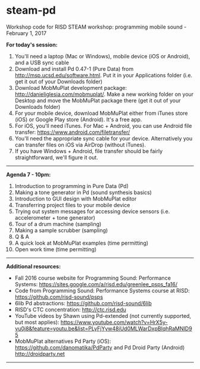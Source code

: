 # steam-pd
Workshop code for RISD STEAM workshop: programming mobile sound - February 1, 2017

**For today's session:**

1. You'll need a laptop (Mac or Windows), mobile device (iOS or Android), and a USB sync cable
2. Download and install Pd 0.47-1 (Pure Data) from <a href="http://msp.ucsd.edu/software.html" target="_blank">http://msp.ucsd.edu/software.html</a>.  Put it in your Applications folder (i.e. get it out of your Downloads folder)
3. Download MobMuPlat development package: <a href="http://danieliglesia.com/mobmuplat/" target="_blank">http://danieliglesia.com/mobmuplat/</a>. Make a new working folder on your Desktop and move the MobMuPlat package there (get it out of your Downloads folder)
4. For your mobile device, download MobMuPlat either from iTunes store (iOS) or Google Play store (Android).  It's a free app.
5. For iOS, you'll need iTunes.  For Mac + Android, you can use Android file transfer:  <a href="https://www.android.com/filetransfer/" target="_blank">https://www.android.com/filetransfer/</a>  
6. You'll need the appropriate sync cable for your device.  Alternatively you can transfer files on iOS via AirDrop (without iTunes).
7. If you have Windows + Android, file transfer should be fairly straightforward, we'll figure it out.

---

**Agenda 7 - 10pm:**

1. Introduction to programming in Pure Data (Pd)
2. Making a tone generator in Pd (sound synthesis basics)
3. Introduction to GUI design with MobMuPlat editor
4. Transferring project files to your mobile device
5. Trying out system messages for accessing device sensors (i.e. accelerometer + tone generator)
6. Tour of a drum machine (sampling)
7. Making a sample scrubber (sampling)
8. Q & A
9. A quick look at MobMuPlat examples (time permitting)
10. Open work time (time permitting)

---

**Additional resources:**

* Fall 2016 course website for Programming Sound: Performance Systems:  <a href="https://sites.google.com/a/risd.edu/greenlee_psps_fa16/" target="_blank">https://sites.google.com/a/risd.edu/greenlee_psps_fa16/</a>  
* Code from Programming Sound: Performance Systems course at RISD:  <a href="https://github.com/risd-sound/psps" target="_blank">https://github.com/risd-sound/psps</a>  
* 6lib Pd abstractions: <a href="https://github.com/risd-sound/6lib" target="_blank">https://github.com/risd-sound/6lib</a>  
* RISD's CTC concentration: <a href="http://ctc.risd.edu" target="_blank">http://ctc.risd.edu</a>  
* YouTube videos by Shawn using Pd-extended (not currently supported, but most applies): https://www.youtube.com/watch?v=HrX5y-vu0j8&feature=youtu.be&list=PLyFjYyw48iUd0MLWarDxpBIqhRaMNID95
* MobMuPlat alternatives Pd Party (iOS): https://github.com/danomatika/PdParty and Pd Droid Party (Android) http://droidparty.net

---
